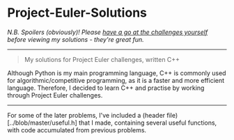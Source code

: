 # Project-Euler-Solutions 

*N.B. Spoilers (obviously)! Please [have a go at the challenges yourself](https://projecteuler.net) before viewing my solutions - they're great fun.*

-------------------------------------------------------------------

> My solutions for Project Euler challenges, written C++

Although Python is my main programming language, C++ is commonly used for algorithmic/competitive programming, as it is a faster and more efficient language. Therefore, I decided to learn C++ and practise by working through Project Euler challenges.

--------------------------------------------------------------------

For some of the later problems, I've included a (header file)[../blob/master/useful.h] that I made, containing several useful functions, with code accumulated from previous problems.
